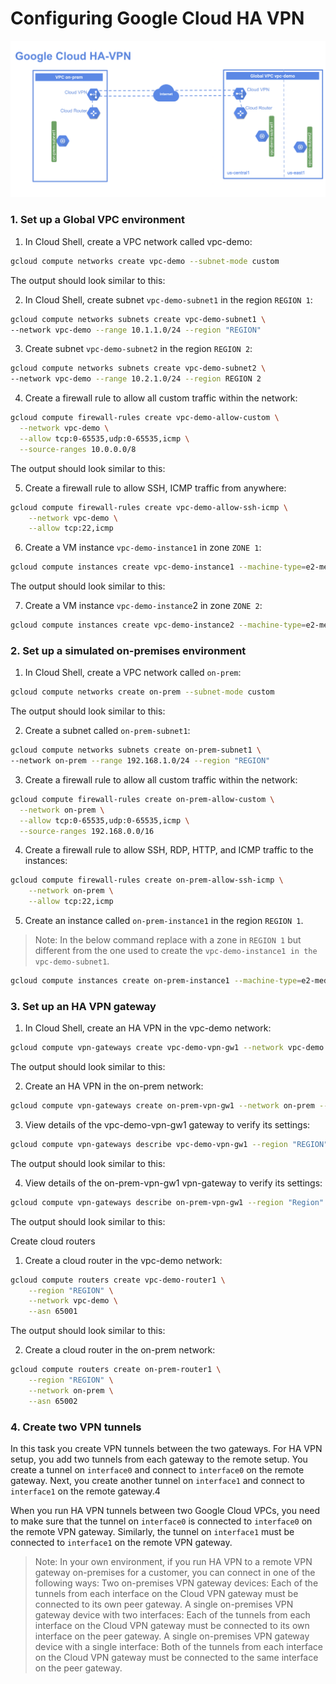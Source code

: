 # Configuring Google Cloud HA VPN

![alt text](image.png)

### 1. Set up a Global VPC environment

1. In Cloud Shell, create a VPC network called vpc-demo:

```bash
gcloud compute networks create vpc-demo --subnet-mode custom
```

The output should look similar to this:

2. In Cloud Shell, create subnet `vpc-demo-subnet1` in the region `REGION 1`:

```bash
gcloud compute networks subnets create vpc-demo-subnet1 \
--network vpc-demo --range 10.1.1.0/24 --region "REGION"
```

3. Create subnet `vpc-demo-subnet2` in the region `REGION 2`:

```bash
gcloud compute networks subnets create vpc-demo-subnet2 \
--network vpc-demo --range 10.2.1.0/24 --region REGION 2
```

4. Create a firewall rule to allow all custom traffic within the network:

```bash
gcloud compute firewall-rules create vpc-demo-allow-custom \
  --network vpc-demo \
  --allow tcp:0-65535,udp:0-65535,icmp \
  --source-ranges 10.0.0.0/8
```

The output should look similar to this:

5. Create a firewall rule to allow SSH, ICMP traffic from anywhere:

```bash
gcloud compute firewall-rules create vpc-demo-allow-ssh-icmp \
    --network vpc-demo \
    --allow tcp:22,icmp
```

6. Create a VM instance `vpc-demo-instance1` in zone `ZONE 1`:

```bash
gcloud compute instances create vpc-demo-instance1 --machine-type=e2-medium --zone "ZONE" --subnet vpc-demo-subnet1
```

The output should look similar to this:

7. Create a VM instance `vpc-demo-instance`2 in zone `ZONE 2`:

```bash
gcloud compute instances create vpc-demo-instance2 --machine-type=e2-medium --zone ZONE2 --subnet vpc-demo-subnet2
```

### 2. Set up a simulated on-premises environment

1. In Cloud Shell, create a VPC network called `on-prem`:

```bash
gcloud compute networks create on-prem --subnet-mode custom
```

The output should look similar to this:

2. Create a subnet called `on-prem-subnet1`:

```bash
gcloud compute networks subnets create on-prem-subnet1 \
--network on-prem --range 192.168.1.0/24 --region "REGION"
```

3. Create a firewall rule to allow all custom traffic within the network:

```bash
gcloud compute firewall-rules create on-prem-allow-custom \
  --network on-prem \
  --allow tcp:0-65535,udp:0-65535,icmp \
  --source-ranges 192.168.0.0/16
```

4. Create a firewall rule to allow SSH, RDP, HTTP, and ICMP traffic to the instances:

```bash
gcloud compute firewall-rules create on-prem-allow-ssh-icmp \
    --network on-prem \
    --allow tcp:22,icmp
```

5. Create an instance called `on-prem-instance1` in the region `REGION 1`.

> Note: In the below command replace with a zone in `REGION 1` but different from the one used to create the `vpc-demo-instance1 in the vpc-demo-subnet1`.

```bash
gcloud compute instances create on-prem-instance1 --machine-type=e2-medium --zone zone_name --subnet on-prem-subnet1
```

### 3. Set up an HA VPN gateway

1. In Cloud Shell, create an HA VPN in the vpc-demo network:

```bash
gcloud compute vpn-gateways create vpc-demo-vpn-gw1 --network vpc-demo --region "REGION"
```

The output should look similar to this:

2. Create an HA VPN in the on-prem network:

```bash
gcloud compute vpn-gateways create on-prem-vpn-gw1 --network on-prem --region "REGION"
```

3. View details of the vpc-demo-vpn-gw1 gateway to verify its settings:

```bash
gcloud compute vpn-gateways describe vpc-demo-vpn-gw1 --region "REGION"
```

The output should look similar to this:

4. View details of the on-prem-vpn-gw1 vpn-gateway to verify its settings:

```bash
gcloud compute vpn-gateways describe on-prem-vpn-gw1 --region "Region"
```

The output should look similar to this:

Create cloud routers

1. Create a cloud router in the vpc-demo network:

```bash
gcloud compute routers create vpc-demo-router1 \
    --region "REGION" \
    --network vpc-demo \
    --asn 65001
```

The output should look similar to this:

2. Create a cloud router in the on-prem network:

```bash
gcloud compute routers create on-prem-router1 \
    --region "REGION" \
    --network on-prem \
    --asn 65002
```

### 4. Create two VPN tunnels

In this task you create VPN tunnels between the two gateways. For HA VPN setup, you add two tunnels from each gateway to the remote setup. You create a tunnel on `interface0` and connect to `interface0` on the remote gateway. Next, you create another tunnel on `interface1` and connect to `interface1` on the remote gateway.4

When you run HA VPN tunnels between two Google Cloud VPCs, you need to make sure that the tunnel on `interface0` is connected to `interface0` on the remote VPN gateway. Similarly, the tunnel on `interface1` must be connected to `interface1` on the remote VPN gateway.

> Note: In your own environment, if you run HA VPN to a remote VPN gateway on-premises for a customer, you can connect in one of the following ways:
> Two on-premises VPN gateway devices: Each of the tunnels from each interface on the Cloud VPN gateway must be connected to its own peer gateway.
> A single on-premises VPN gateway device with two interfaces: Each of the tunnels from each interface on the Cloud VPN gateway must be connected to its own interface on the peer gateway.
> A single on-premises VPN gateway device with a single interface: Both of the tunnels from each interface on the Cloud VPN gateway must be connected to the same interface on the peer gateway.
